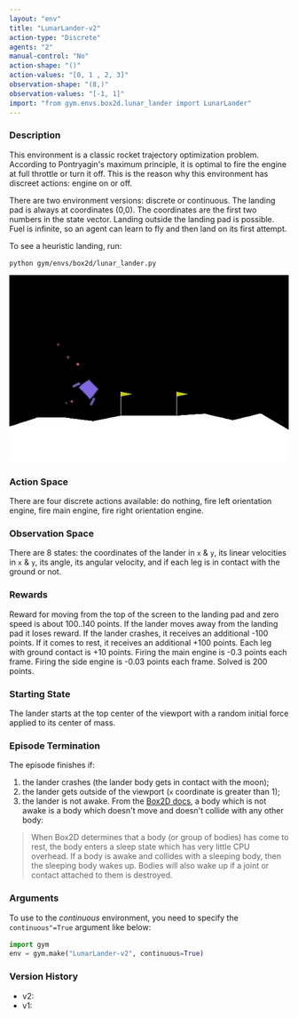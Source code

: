```yaml
---
layout: "env"
title: "LunarLander-v2"
action-type: "Discrete"
agents: "2"
manual-control: "No"
action-shape: "()"
action-values: "[0, 1 , 2, 3]"
observation-shape: "(8,)"
observation-values: "[-1, 1]"
import: "from gym.envs.box2d.lunar_lander import LunarLander"
---
```


### Description
This environment is a classic rocket trajectory optimization problem.
According to Pontryagin's maximum principle, it is optimal to fire the engine at full throttle or turn it off. This is the reason why this environment has discreet actions: engine on or off.

There are two environment versions: discrete or continuous.
The landing pad is always at coordinates (0,0). The coordinates are the first two numbers in the state vector.
Landing outside the landing pad is possible. Fuel is infinite, so an agent can learn to fly and then land
on its first attempt.

To see a heuristic landing, run:
```
python gym/envs/box2d/lunar_lander.py
```
<!-- To play yourself, run: -->
<!-- python examples/agents/keyboard_agent.py LunarLander-v2 -->

![LunarLander Episode Example](./lunar_lander.jpg)

### Action Space
There are four discrete actions available: do nothing, fire left orientation engine, fire main engine, fire right orientation engine.

### Observation Space
There are 8 states: the coordinates of the lander in `x` & `y`, its linear velocities in `x` & `y`, its angle, its angular velocity, and if each leg is in contact with the ground or not.

### Rewards
Reward for moving from the top of the screen to the landing pad and zero speed is about 100..140 points.
If the lander moves away from the landing pad it loses reward.
If the lander crashes, it receives an additional -100 points. If it comes to rest, it receives an additional +100 points. Each leg with ground contact is +10 points.
Firing the main engine is -0.3 points each frame. Firing the side engine is -0.03 points each frame. Solved is 200 points.

### Starting State
The lander starts at the top center of the viewport with a random initial force applied to its center of mass.

### Episode Termination
The episode finishes if:
1) the lander crashes (the lander body gets in contact with the moon);
2) the lander gets outside of the viewport (`x` coordinate is greater than 1);
3) the lander is not awake. From the [Box2D docs](https://box2d.org/documentation/md__d_1__git_hub_box2d_docs_dynamics.html#autotoc_md61), a body which is not awake is a body which doesn't move and doesn't collide with any other body:
> When Box2D determines that a body (or group of bodies) has come to rest, the body enters a sleep state which has very little CPU overhead. If a body is awake and collides with a sleeping body, then the sleeping body wakes up. Bodies will also wake up if a joint or contact attached to them is destroyed.

### Arguments
To use to the _continuous_ environment, you need to specify the `continuous"=True` argument like below:
```python
import gym
env = gym.make("LunarLander-v2", continuous=True)
```

### Version History
- v2:
- v1:

<!-- ### References -->
